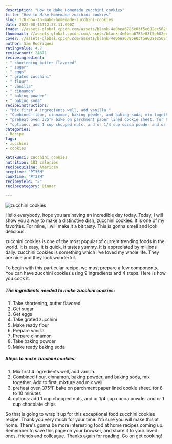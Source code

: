 ```yaml
---
description: "How to Make Homemade zucchini cookies"
title: "How to Make Homemade zucchini cookies"
slug: 170-how-to-make-homemade-zucchini-cookies
date: 2022-08-15T12:38:11.090Z
image: //assets-global.cpcdn.com/assets/blank-4e0bea6785e03f5e602ec562f230caae08da540cada707380b4fe1bbebba43da.png
thumbnail: //assets-global.cpcdn.com/assets/blank-4e0bea6785e03f5e602ec562f230caae08da540cada707380b4fe1bbebba43da.png
cover: //assets-global.cpcdn.com/assets/blank-4e0bea6785e03f5e602ec562f230caae08da540cada707380b4fe1bbebba43da.png
author: Sam Rodriquez
ratingvalue: 4.7
reviewcount: 24671
recipeingredient:
- " shortening butter flavored"
- " sugar"
- " eggs"
- " grated zucchini"
- " flour"
- " vanilla"
- " cinnamon"
- " baking powder"
- " baking soda"
recipeinstructions:
- "Mix first 4 ingredients well, add vanilla."
- "Combined flour, cinnamon, baking powder, and baking soda, mix together.  Add to first, mixture and mix well"
- "preheat oven 375°F bake on parchment paper lined cookie sheet. for 8 to 10 minutes"
- "options: add 1 cup chopped nuts, and or 1/4 cup cocoa powder and or 1 cup chocolate chips"
categories:
- Recipe
tags:
- zucchini
- cookies

katakunci: zucchini cookies 
nutrition: 183 calories
recipecuisine: American
preptime: "PT35M"
cooktime: "PT37M"
recipeyield: "2"
recipecategory: Dinner

---
```



![zucchini cookies](//assets-global.cpcdn.com/assets/blank-4e0bea6785e03f5e602ec562f230caae08da540cada707380b4fe1bbebba43da.png)

Hello everybody, hope you are having an incredible day today. Today, I will show you a way to make a distinctive dish, zucchini cookies. It is one of my favorites. For mine, I will make it a bit tasty. This is gonna smell and look delicious.

zucchini cookies is one of the most popular of current trending foods in the world. It is easy, it is quick, it tastes yummy. It is appreciated by millions daily. zucchini cookies is something which I've loved my whole life. They are nice and they look wonderful.




To begin with this particular recipe, we must prepare a few components. You can have zucchini cookies using 9 ingredients and 4 steps. Here is how you cook it.

<!--inarticleads1-->

##### The ingredients needed to make zucchini cookies:

1. Take  shortening, butter flavored
1. Get  sugar
1. Get  eggs
1. Take  grated zucchini
1. Make ready  flour
1. Prepare  vanilla
1. Prepare  cinnamon
1. Take  baking powder
1. Make ready  baking soda




<!--inarticleads2-->

##### Steps to make zucchini cookies:

1. Mix first 4 ingredients well, add vanilla.
1. Combined flour, cinnamon, baking powder, and baking soda, mix together.  Add to first, mixture and mix well
1. preheat oven 375°F bake on parchment paper lined cookie sheet. for 8 to 10 minutes
1. options: add 1 cup chopped nuts, and or 1/4 cup cocoa powder and or 1 cup chocolate chips




So that is going to wrap it up for this exceptional food zucchini cookies recipe. Thank you very much for your time. I'm sure you will make this at home. There's gonna be more interesting food at home recipes coming up. Remember to save this page on your browser, and share it to your loved ones, friends and colleague. Thanks again for reading. Go on get cooking!
